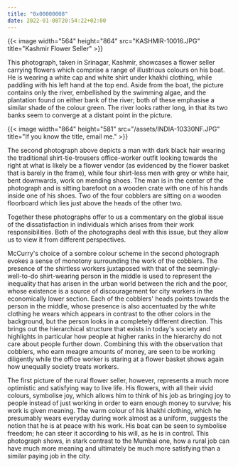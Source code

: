 ```yaml
---
title: "0x00000008"
date: 2022-01-08T20:54:22+02:00
---
```


{{< image width="564" height="864" src="KASHMIR-10016.JPG" title="Kashmir Flower Seller" >}}

This photograph, taken in Srinagar, Kashmir, showcases a flower seller carrying
flowers which comprise a range of illustrious colours on his boat.  He is
wearing a white cap and white shirt under khakhi clothing, while paddling with
his left hand at the top end.  Aside from the boat, the picture contains only
the river, embellished by the swimming algae, and the plantation found on
either bank of the river; both of these emphasise a similar shade of the colour
green.  The river looks rather long, in that its two banks seem to converge at
a distant point in the picture.

{{< image width="864" height="581" src="/assets/INDIA-10330NF.JPG" title="If you know the title, email me." >}}

The second photograph above depicts a man with dark black hair wearing the
traditional shirt-tie-trousers office-worker outfit looking towards the right
at what is likely be a flower vendor (as evidenced by the flower basket that is
barely in the frame), while four shirt-less men with grey or white hair, bent
downwards, work on mending shoes.  The man is in the center of the photograph
and is sitting barefoot on a wooden crate with one of his hands inside one of
his shoes.  Two of the four cobblers are sitting on a wooden floorboard which
lies just above the heads of the other two.

Together these photographs offer to us a commentary on the global issue of the
dissatisfaction in individuals which arises from their work responsibilities.
Both of the photographs deal with this issue, but they allow us to view it from
different perspectives.

McCurry's choice of a sombre colour scheme in the second photograph evokes a
sense of monotony surrounding the work of the cobblers.  The presence of the
shirtless workers juxtaposed with that of the seemingly-well-to-do
shirt-wearing person in the middle is used to represent the inequality that has
arisen in the urban world between the rich and the poor, whose existence is a
source of discouragement for city workers in the economically lower section.
Each of the cobblers' heads points towards the person in the middle, whose
presence is also accentuated by the white clothing he wears which appears in
contrast to the other colors in the background, but the person looks in a
completely different direction.  This brings out the hierarchical structure
that exists in today's society and highlights in particular how people at
higher ranks in the hierarchy do not care about people further down.  Combining
this with the observation that cobblers, who earn meagre amounts of money, are
seen to be working diligently while the office worker is staring at a flower
basket shows again how unequally society treats workers.

The first picture of the rural flower seller, however, represents a much more
optimistic and satisfying way to live life.  His flowers, with all their vivid
colours, symbolise joy, which allows him to think of his job as bringing joy to
people instead of just working in order to earn enough money to survive; his
work is given meaning.  The warm colour of his khakhi clothing, which he
presumably wears everyday during work almost as a uniform, suggests the notion
that he is at peace with his work.  His boat can be seen to symbolise freedom;
he can steer it according to his will, as he is in control.  This photograph
shows, in stark contrast to the Mumbai one, how a rural job can have much more
meaning and ultimately be much more satisfying than a similar paying job in the
city.
